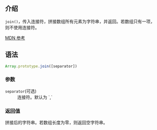 ## 介绍

`join()`，传入连接符，拼接数组所有元素为字符串，并返回。若数组只有一项，则不使用连接符。

[MDN 参考](https://developer.mozilla.org/zh-CN/docs/Web/JavaScript/Reference/Global_Objects/Array/join)

## 语法

```js
Array.prototype.join([separator])
```

### 参数

<dl>
  <dt><code>separator</code>(可选)</dt>
  <dd>连接符。默认为 `,`</dd>
</dl>

### 返回值

拼接后的字符串。若数组长度为零，则返回空字符串。
